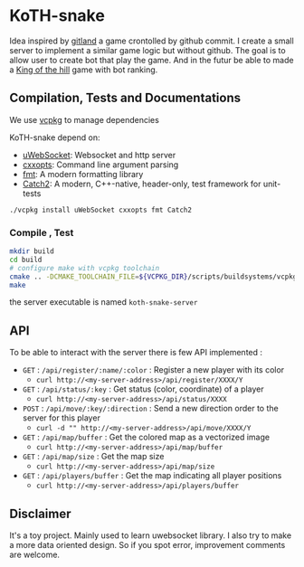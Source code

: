 # KoTH-snake

Idea inspired by [gitland](https://github.com/programical/gitland) a game crontolled by github commit.
I create a small server to implement a similar game logic but without github.
The goal is to allow user to create bot that play the game. And in the futur be able to made a [King of the hill](https://codegolf.stackexchange.com/questions/tagged/king-of-the-hill) game with bot ranking.


## Compilation, Tests and Documentations

We use [vcpkg](https://github.com/Microsoft/vcpkg) to manage dependencies

KoTH-snake depend on:
- [uWebSocket](https://github.com/uNetworking/uWebSockets): Websocket and http server
- [cxxopts](https://github.com/jarro2783/cxxopts): Command line argument parsing
- [fmt](https://fmt.dev/latest/index.html): A modern formatting library
- [Catch2](https://github.com/catchorg/Catch2): A modern, C++-native, header-only, test framework for unit-tests

```
./vcpkg install uWebSocket cxxopts fmt Catch2
```

### Compile , Test

```bash
mkdir build
cd build
# configure make with vcpkg toolchain
cmake .. -DCMAKE_TOOLCHAIN_FILE=${VCPKG_DIR}/scripts/buildsystems/vcpkg.cmake
make
```

the server executable is named `koth-snake-server`

## API

To be able to interact with the server there is few API implemented :

* `GET` : `/api/register/:name/:color` : Register a new player with its color
    * `curl http://<my-server-address>/api/register/XXXX/Y`
* `GET` : `/api/status/:key` : Get status (color, coordinate) of a player
    * `curl http://<my-server-address>/api/status/XXXX`
* `POST` : `/api/move/:key/:direction` : Send a new direction order to the server for this player
    * `curl -d "" http://<my-server-address>/api/move/XXXX/Y`
* `GET` : `/api/map/buffer` : Get the colored map as a vectorized image
    * `curl http://<my-server-address>/api/map/buffer`
* `GET` : `/api/map/size` : Get the map size
    * `curl http://<my-server-address>/api/map/size`
* `GET` : `/api/players/buffer` : Get the map indicating all player positions
    * `curl http://<my-server-address>/api/players/buffer`

## Disclaimer

It's a toy project. Mainly used to learn uwebsocket library.
I also try to make a more data oriented design.
So if you spot error, improvement comments are welcome.
